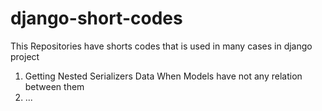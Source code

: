 # django-short-codes

This Repositories have shorts codes that is used in many cases in django project 

1. Getting Nested Serializers Data When Models have not any relation between them
2. ...
